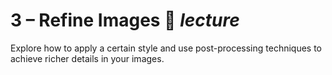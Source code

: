 # 3 – Refine Images 🎨 _lecture_
Explore how to apply a certain style and use post-processing techniques to achieve richer details in your images.
